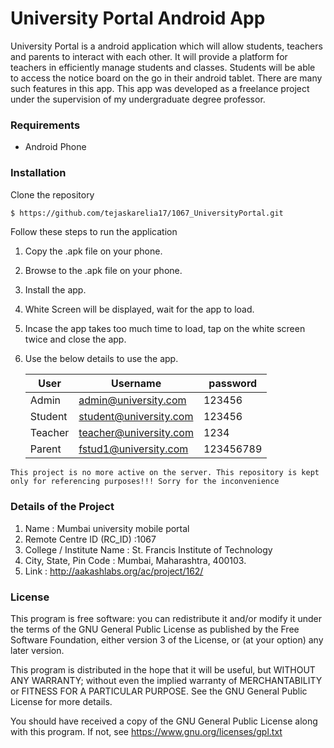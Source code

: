 # University Portal Android App

University Portal is a android application which will allow students, teachers and parents to interact with each other. It will provide a platform for teachers in efficiently manage students and classes. Students will be able to access the notice board on the go in their android tablet. There are many such features in this app.
This app was developed as a freelance project under the supervision of my undergraduate degree professor.

### Requirements

* Android Phone

### Installation

Clone the repository
```sh
$ https://github.com/tejaskarelia17/1067_UniversityPortal.git
```

Follow these steps to run the application
   
1) Copy the .apk file on your phone.
2) Browse to the .apk file on your phone.
3) Install the app.
4) White Screen will be displayed, wait for the app to load.
5) Incase the app takes too much time to load, tap on the white screen twice and close the app.
6) Use the below details to use the app.

    | User | Username | password |
    | ------ | ------ | ------ |
    | Admin | admin@university.com | 123456 |
    | Student | student@university.com | 123456 |
    | Teacher | teacher@university.com | 1234 |
    | Parent | fstud1@university.com | 123456789 |
    
`This project is no more active on the server. This repository is kept only for referencing purposes!!!
Sorry for the inconvenience`

### Details of the Project

1)  Name : Mumbai university mobile portal
2)  Remote Centre ID (RC_ID) :1067
3)  College / Institute Name : St. Francis Institute of Technology
4)  City, State, Pin Code : Mumbai, Maharashtra, 400103.
5)  Link :  http://aakashlabs.org/ac/project/162/


### License
This program is free software: you can redistribute it and/or modify it under the terms of the GNU General Public License as published by the Free Software Foundation, either version 3 of the License, or (at your option) any later version.



This program is distributed in the hope that it will be useful, but WITHOUT ANY WARRANTY; without even the implied warranty of MERCHANTABILITY or FITNESS FOR A PARTICULAR PURPOSE. See the GNU General Public License for more details.

You should have received a copy of the GNU General Public License along with this program. If not, see https://www.gnu.org/licenses/gpl.txt
